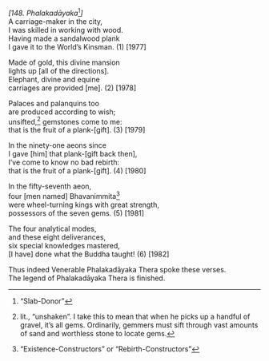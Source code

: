 *\[148. Phalakadāyaka*[^1]*\]*  
A carriage-maker in the city,  
I was skilled in working with wood.  
Having made a sandalwood plank  
I gave it to the World’s Kinsman. (1) \[1977\]

Made of gold, this divine mansion  
lights up \[all of the directions\].  
Elephant, divine and equine  
carriages are provided \[me\]. (2) \[1978\]

Palaces and palanquins too  
are produced according to wish;  
unsifted,[^2] gemstones come to me:  
that is the fruit of a plank-\[gift\]. (3) \[1979\]

In the ninety-one aeons since  
I gave \[him\] that plank-\[gift back then\],  
I’ve come to know no bad rebirth:  
that is the fruit of a plank-\[gift\]. (4) \[1980\]

In the fifty-seventh aeon,  
four \[men named\] Bhavanimmita[^3]  
were wheel-turning kings with great strength,  
possessors of the seven gems. (5) \[1981\]

The four analytical modes,  
and these eight deliverances,  
six special knowledges mastered,  
\[I have\] done what the Buddha taught! (6) \[1982\]

Thus indeed Venerable Phalakadāyaka Thera spoke these verses.  
The legend of Phalakadāyaka Thera is finished.  
[^1]: “Slab-Donor”  
[^2]: lit., “unshaken”. I take this to mean that when he picks up a
    handful of gravel, it’s all gems. Ordinarily, gemmers must sift
    through vast amounts of sand and worthless stone to locate gems.  
[^3]: “Existence-Constructors” or “Rebirth-Constructors”
